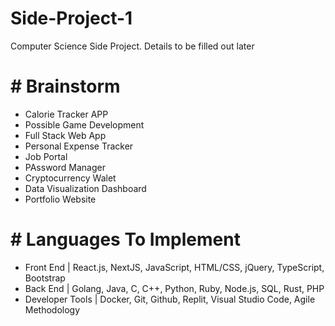 # Side-Project-1
Computer Science Side Project.  Details to be filled out later
# # Brainstorm
- Calorie Tracker APP
- Possible Game Development
- Full Stack Web App
- Personal Expense Tracker
- Job Portal
- PAssword Manager
- Cryptocurrency Walet
- Data Visualization Dashboard
- Portfolio Website
# # Languages To Implement
- Front End | React.js, NextJS, JavaScript, HTML/CSS, jQuery, TypeScript, Bootstrap
- Back End | Golang, Java, C, C++, Python, Ruby, Node.js, SQL, Rust, PHP
- Developer Tools | Docker, Git, Github, Replit, Visual Studio Code, Agile Methodology
  
